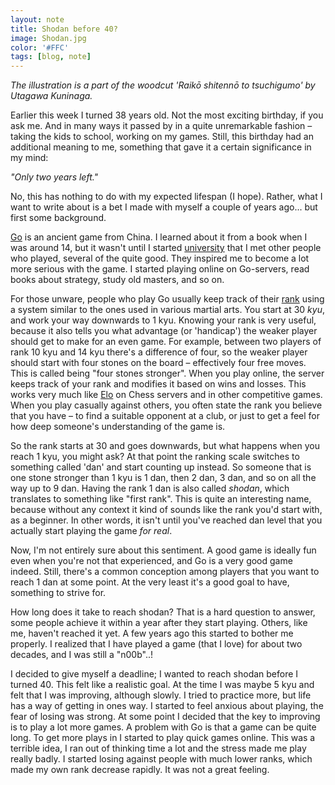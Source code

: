```yaml
---
layout: note
title: Shodan before 40?
image: Shodan.jpg
color: '#FFC'
tags: [blog, note]
---
```


*The illustration is a part of the woodcut 'Raikō shitennō to
tsuchigumo' by Utagawa Kuninaga.*

Earlier this week I turned 38 years old. Not the most exciting
birthday, if you ask me. And in many ways it passed by in a quite
unremarkable fashion – taking the kids to school, working on my
games. Still, this birthday had an additional meaning to me, something
that gave it a certain significance in my mind:

*"Only two years left."*

No, this has nothing to do with my expected lifespan (I
hope). Rather, what I want to write about is a bet I made with myself
a couple of years ago... but first some background.

[Go](https://en.m.wikipedia.org/wiki/Go_(game)) is an ancient game
from China. I learned about it from a book when I was around 14, but
it wasn't until I started [university](https://www.his.se/dataspel)
that I met other people who played, several of the quite good.
They inspired me to become a lot more serious with the game. I started
playing online on Go-servers, read books about strategy, study old
masters, and so on.

For those unware, people who play Go usually keep track of their
[rank](https://en.m.wikipedia.org/wiki/Go_ranks_and_ratings) using a
system similar to the ones used in various martial arts. You start at
30 *kyu*, and work your way downwards to 1 kyu. Knowing your rank is
very useful, because it also tells you what advantage (or 'handicap')
the weaker player should get to make for an even game. For example,
between two players of rank 10 kyu and 14 kyu there's a difference of
four, so the weaker player should start with four stones on the board
– effectively four free moves. This is called being "four stones
stronger". When you play online, the server keeps track of your rank
and modifies it based on wins and losses. This works very much like
[Elo](https://sv.wikipedia.org/wiki/Elo-rating) on Chess servers and
in other competitive games. When you play casually against others, you
often state the rank you believe that you have – to find a suitable
opponent at a club, or just to get a feel for how deep someone's
understanding of the game is.

So the rank starts at 30 and goes downwards, but what happens when you
reach 1 kyu, you might ask? At that point the ranking scale switches
to something called 'dan' and start counting up instead. So someone
that is one stone stronger than 1 kyu is 1 dan, then 2 dan, 3 dan, and
so on all the way up to 9 dan. Having the rank 1 dan is also called
*shodan*, which translates to something like "first rank". This is
quite an interesting name, because without any context it kind of
sounds like the rank you'd start with, as a beginner. In other words,
it isn't until you've reached dan level that you actually start
playing the game *for real*.

Now, I'm not entirely sure about this sentiment. A good game is
ideally fun even when you're not that experienced, and Go is a very
good game indeed. Still, there's a common conception among players
that you want to reach 1 dan at some point. At the very least it's a
good goal to have, something to strive for.

How long does it take to reach shodan? That is a hard question to
answer, some people achieve it within a year after they start
playing. Others, like me, haven't reached it yet. A few years ago this
started to bother me properly. I realized that I have played a game
(that I love) for about two decades, and I was still a "n00b"..!

I decided to give myself a deadline; I wanted to reach shodan before I
turned 40. This felt like a realistic goal. At the time I was maybe 5
kyu and felt that I was improving, although slowly. I tried to
practice more, but life has a way of getting in ones way. I started to
feel anxious about playing, the fear of losing was strong. At some
point I decided that the key to improving is to play a lot more
games. A problem with Go is that a game can be quite long. To get more
plays in I started to play quick games online. This was a terrible
idea, I ran out of thinking time a lot and the stress made me play
really badly. I started losing against people with much lower ranks,
which made my own rank decrease rapidly. It was not a great feeling.
